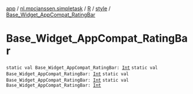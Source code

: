 [app](../../../index.md) / [nl.mpcjanssen.simpletask](../../index.md) / [R](../index.md) / [style](index.md) / [Base_Widget_AppCompat_RatingBar](.)

# Base_Widget_AppCompat_RatingBar

`static val Base_Widget_AppCompat_RatingBar: `[`Int`](https://kotlinlang.org/api/latest/jvm/stdlib/kotlin/-int/index.html)
`static val Base_Widget_AppCompat_RatingBar: `[`Int`](https://kotlinlang.org/api/latest/jvm/stdlib/kotlin/-int/index.html)
`static val Base_Widget_AppCompat_RatingBar: `[`Int`](https://kotlinlang.org/api/latest/jvm/stdlib/kotlin/-int/index.html)
`static val Base_Widget_AppCompat_RatingBar: `[`Int`](https://kotlinlang.org/api/latest/jvm/stdlib/kotlin/-int/index.html)
